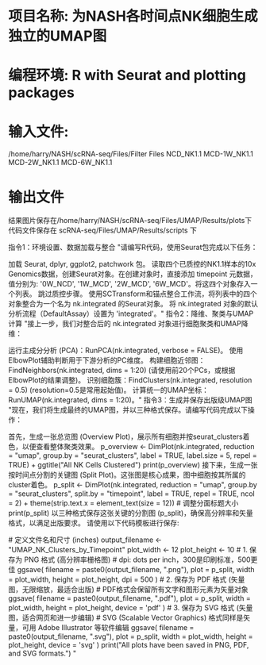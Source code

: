 # 项目名称: 为NASH各时间点NK细胞生成独立的UMAP图

# 编程环境: R with Seurat and plotting packages

# 输入文件:
/home/harry/NASH/scRNA-seq/Files/Filter Files
NCD_NK1.1
MCD-1W_NK1.1
MCD-2W_NK1.1
MCD-6W_NK1.1

# 输出文件
结果图片保存在/home/harry/NASH/scRNA-seq/Files/UMAP/Results/plots下
代码文件保存在 scRNA-seq/Files/UMAP/Results/scripts 下

指令1：环境设置、数据加载与整合
"请编写R代码，使用Seurat包完成以下任务：

加载 Seurat, dplyr, ggplot2, patchwork 包。
读取四个已质控的NK1.1样本的10x Genomics数据，创建Seurat对象。在创建对象时，直接添加 timepoint 元数据，值分别为: '0W_NCD', '1W_MCD', '2W_MCD', '6W_MCD'。将这四个对象存入一个列表。
跳过质控步骤。
使用SCTransform和锚点整合工作流，将列表中的四个对象整合为一个名为 nk.integrated 的Seurat对象。
将 nk.integrated 对象的默认分析流程（DefaultAssay）设置为 'integrated'。"
指令2：降维、聚类与UMAP计算
"接上一步，我们对整合后的 nk.integrated 对象进行细胞聚类和UMAP降维：

运行主成分分析 (PCA)：RunPCA(nk.integrated, verbose = FALSE)。
使用ElbowPlot辅助判断用于下游分析的PC维度。
构建细胞近邻图：FindNeighbors(nk.integrated, dims = 1:20) (请使用前20个PCs，或根据ElbowPlot的结果调整)。
识别细胞簇：FindClusters(nk.integrated, resolution = 0.5) (resolution=0.5是常用起始值)。
计算统一的UMAP坐标：RunUMAP(nk.integrated, dims = 1:20)。"
指令3：生成并保存出版级UMAP图
"现在，我们将生成最终的UMAP图，并以三种格式保存。请编写代码完成以下操作：

首先，生成一张总览图 (Overview Plot)，展示所有细胞并按seurat_clusters着色，以便查看整体聚类效果。
<R>
p_overview <- DimPlot(nk.integrated, reduction = "umap", group.by = "seurat_clusters", label = TRUE, label.size = 5, repel = TRUE) + 
              ggtitle("All NK Cells Clustered")
print(p_overview)
接下来，生成一张按时间点分割的关键图 (Split Plot)。这张图是核心成果，图中细胞按其所属的cluster着色。
<R>
p_split <- DimPlot(nk.integrated, reduction = "umap", group.by = "seurat_clusters", split.by = "timepoint", label = TRUE, repel = TRUE, ncol = 2) + 
           theme(strip.text.x = element_text(size = 12)) # 调整分面标题大小
print(p_split)
以三种格式保存这张关键的分割图 (p_split)，确保高分辨率和矢量格式，以满足出版要求。
请使用以下代码模板进行保存:

<R>
# 定义文件名和尺寸 (inches)
output_filename <- "UMAP_NK_Clusters_by_Timepoint"
plot_width <- 12
plot_height <- 10
# 1. 保存为 PNG 格式 (高分辨率栅格图)
# dpi: dots per inch，300是印刷标准，500更佳
ggsave(
  filename = paste0(output_filename, ".png"),
  plot = p_split,
  width = plot_width,
  height = plot_height,
  dpi = 500
)
# 2. 保存为 PDF 格式 (矢量图，无限缩放，最适合出版)
# PDF格式会保留所有文字和图形元素为矢量对象
ggsave(
  filename = paste0(output_filename, ".pdf"),
  plot = p_split,
  width = plot_width,
  height = plot_height,
  device = 'pdf'
)
# 3. 保存为 SVG 格式 (矢量图，适合网页和进一步编辑)
# SVG (Scalable Vector Graphics) 格式同样是矢量，可用 Adobe Illustrator 等软件编辑
ggsave(
  filename = paste0(output_filename, ".svg"),
  plot = p_split,
  width = plot_width,
  height = plot_height,
  device = 'svg'
)
print("All plots have been saved in PNG, PDF, and SVG formats.")
"

